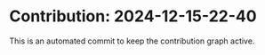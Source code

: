# Contribution: 2024-12-15-22-40
This is an automated commit to keep the contribution graph active.
